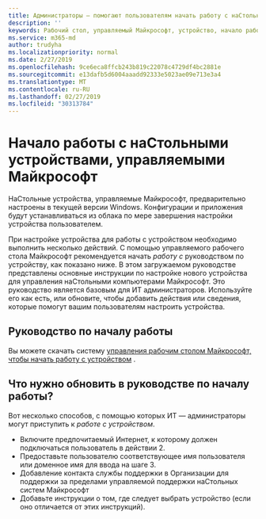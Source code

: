 ```yaml
---
title: Администраторы — помогают пользователям начать работу с наСтольным устройством, управляемым Майкрософт
description: ''
keywords: Рабочий стол, управляемый Майкрософт, устройство, начало работы, Microsoft 365
ms.service: m365-md
author: trudyha
ms.localizationpriority: normal
ms.date: 2/27/2019
ms.openlocfilehash: 9ce6eca8ffcb243b819c22078c4729df4bc2881e
ms.sourcegitcommit: e13dafb5d6004aaadd92333e5023ae09e713e3a4
ms.translationtype: MT
ms.contentlocale: ru-RU
ms.lasthandoff: 02/27/2019
ms.locfileid: "30313784"
---
```

# <a name="get-started-using-microsoft-managed-desktop-devices"></a>Начало работы с наСтольными устройствами, управляемыми Майкрософт

НаСтольные устройства, управляемые Майкрософт, предварительно настроены в текущей версии Windows. Конфигурации и приложения будут устанавливаться из облака по мере завершения настройки устройства пользователем. 
 
При настройке устройства для работы с устройством необходимо выполнить несколько действий. С помощью управляемого рабочего стола Майкрософт рекомендуется начать *работу с* руководством по устройству, как показано ниже. В этом загружаемом руководстве представлены основные инструкции по настройке нового устройства для управления наСтольными компьютерами Майкрософт. Это руководство является базовым для ИТ администраторов. Используйте его как есть, или обновите, чтобы добавить действия или сведения, которые помогут вашим пользователям настроить устройства. 

## <a name="get-started-guide"></a>Руководство по началу работы 
Вы можете скачать систему [управления рабочим столом Майкрософт, чтобы начать работу с устройством](https://www.microsoft.com/en-us/download/details.aspx?id=57918) .

## <a name="what-should-i-update-in-the-get-started-guide"></a>Что нужно обновить в руководстве по началу работы?

Вот несколько способов, с помощью которых ИТ — администраторы могут приступить к *работе с устройством*.
- Включите предпочитаемый Интернет, к которому должен подключаться пользователь в действии 2.
- Предоставьте пользователю соответствующее имя пользователя или доменное имя для ввода на шаге 3.
- Добавление контакта службы поддержки в Организации для поддержки за пределами управляемой поддержки наСтольных систем Майкрософт
- Добавьте инструкции о том, где следует выбрать устройство (если оно отличается от этих инструкций).